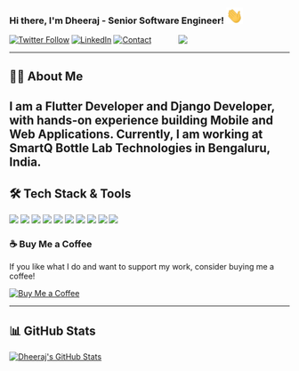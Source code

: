 ### Hi there, I'm Dheeraj - Senior Software Engineer! <img src="https://raw.githubusercontent.com/ABSphreak/ABSphreak/master/gifs/Hi.gif" width="30px">

<img align="right" src="https://github.com/rajput2107/rajput2107/blob/master/Assets/Developer.gif" width="200"/>

[![Twitter Follow](https://img.shields.io/twitter/follow/dexzter22?color=1DA1F2&logo=twitter&style=for-the-badge)](https://twitter.com/dexzter22)
[![LinkedIn](https://img.shields.io/badge/LinkedIn-Connect-blue?style=for-the-badge&logo=linkedin)](https://linkedin.com/in/dheeraj-sharma-5b3a5116a)
[![Contact](https://img.shields.io/badge/Email-dexztercodes07@gmail.com-D14836?style=for-the-badge&logo=gmail&logoColor=white)](mailto:dexztercodes07@gmail.com)

---

## 👨‍💻 About Me

I am a **Flutter Developer** and **Django Developer**, with hands-on experience building **Mobile** and **Web Applications**. Currently, I am working at **SmartQ Bottle Lab Technologies** in **Bengaluru, India**.
---

## 🛠️ Tech Stack & Tools

<p align="left">
  <img src="https://img.shields.io/badge/Flutter-%2302569B.svg?style=for-the-badge&logo=Flutter&logoColor=white"/>
  <img src="https://img.shields.io/badge/Dart-%230175C2.svg?style=for-the-badge&logo=dart&logoColor=white"/>
  <img src="https://img.shields.io/badge/Swift-%2302569B.svg?style=for-the-badge&logo=Swift&logoColor=white"/>
  <img src="https://img.shields.io/badge/Python-%2314354C.svg?style=for-the-badge&logo=python&logoColor=white"/>
  <img src="https://img.shields.io/badge/Django-%23092E20.svg?style=for-the-badge&logo=Django&logoColor=white"/>
  <img src="https://img.shields.io/badge/Firebase-%23039BE5.svg?style=for-the-badge&logo=firebase"/>
  <img src="https://img.shields.io/badge/AWS-%23FF9900.svg?style=for-the-badge&logo=amazon-aws&logoColor=white"/>
  <img src="https://img.shields.io/badge/PostgreSQL-%23336791.svg?style=for-the-badge&logo=postgresql&logoColor=white"/>
  <img src="https://img.shields.io/badge/JavaScript-%23F7DF1E.svg?style=for-the-badge&logo=javascript&logoColor=black"/>
  <img src="https://img.shields.io/badge/docker-%23121011.svg?style=for-the-badge&logo=docker&logoColor=white"/>
</p>

### ☕ Buy Me a Coffee

If you like what I do and want to support my work, consider buying me a coffee!

<a href="https://buymeacoffee.com/dexztercodes" target="_blank">
    <img src="https://img.shields.io/badge/Buy%20Me%20a%20Coffee-F7DF1E?style=flat&logo=buy-me-a-coffee&logoColor=black" alt="Buy Me a Coffee">
</a>

---

## 📊 GitHub Stats

<a href="https://github.com/dexzter07/dexzter07">
  <img alt="Dheeraj's GitHub Stats" src="https://github-readme-stats.vercel.app/api?username=dexzter07&show_icons=true&theme=react&hide_border=true&bg_color=1F222E&title_color=F85D7F&icon_color=F8D866" height="192px" />
</a>

<a href="https://github.com/dexzter07/dexzter07">
  <img alt="Dheeraj's Top Languages" src="https://github-readme-stats.vercel.app/api/top-langs/?username=dexzter07&langs​⬤
